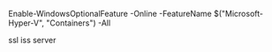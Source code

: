 Enable-WindowsOptionalFeature -Online -FeatureName $("Microsoft-Hyper-V", "Containers") -All


ssl iss server

